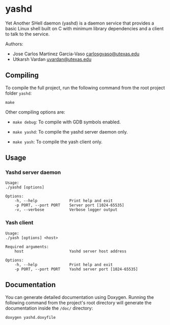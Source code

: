 yashd
=====

Yet Another SHell daemon (yashd) is a daemon service that provides a basic Linux
shell built on C with minimum library dependencies and a client to talk to the
service.

Authors:

 * Jose Carlos Martinez Garcia-Vaso <carlosgvaso@utexas.edu>
 * Utkarsh Vardan <uvardan@utexas.edu>


Compiling
---------

To compile the full project, run the following command from the root project
folder `yashd`:

```console
make
```

Other compiling options are:

 * `make debug`: To compile with GDB symbols enabled.
 
 * `make yashd`: To compile the yashd server daemon only.
 
 * `make yash`: To compile the yash client only.


Usage
-----


### Yashd server daemon

```console
Usage:
./yashd [options]

Options:
    -h, --help              Print help and exit
    -p PORT, --port PORT    Server port [1024-65535]
    -v, --verbose           Verbose logger output
```


### Yash client

```console
Usage:
./yash [options] <host>

Required arguments:
    host                    Yashd server host address

Options:
    -h, --help              Print help and exit
    -p PORT, --port PORT    Yashd server port [1024-65535]
```


Documentation
-------------

You can generate detailed documentation using Doxygen. Running the following
command from the project's root directory will generate the documentation
inside the `/doc/` directory:

```console
doxygen yashd.doxyfile
```
